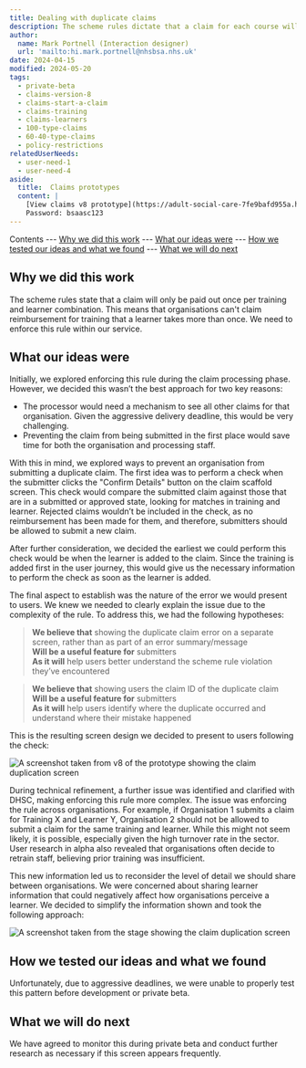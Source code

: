 ```yaml
---
title: Dealing with duplicate claims
description: The scheme rules dictate that a claim for each course will only be paid once per learner.
author:
  name: Mark Portnell (Interaction designer)
  url: 'mailto:hi.mark.portnell@nhsbsa.nhs.uk'
date: 2024-04-15
modified: 2024-05-20
tags:
  - private-beta
  - claims-version-8
  - claims-start-a-claim
  - claims-training
  - claims-learners
  - 100-type-claims
  - 60-40-type-claims
  - policy-restrictions
relatedUserNeeds:
  - user-need-1
  - user-need-4
aside:
  title:  Claims prototypes
  content: |
    [View claims v8 prototype](https://adult-social-care-7fe9bafd955a.herokuapp.com/claims/prototypes/design/v8/) 
    Password: bsaasc123
---
```


Contents
--- [Why we did this work](#why-we-did-this-work)
--- [What our ideas were](#what-our-ideas-were)
--- [How we tested our ideas and what we found](#how-we-tested-our-ideas-and-what-we-found)
--- [What we will do next](#what-we-will-do-next)

## Why we did this work

The scheme rules state that a claim will only be paid out once per training and learner combination. This means that organisations can't claim reimbursement for training that a learner takes more than once. We need to enforce this rule within our service.

## What our ideas were

Initially, we explored enforcing this rule during the claim processing phase. However, we decided this wasn’t the best approach for two key reasons:
- The processor would need a mechanism to see all other claims for that organisation. Given the aggressive delivery deadline, this would be very challenging.
- Preventing the claim from being submitted in the first place would save time for both the organisation and processing staff.

With this in mind, we explored ways to prevent an organisation from submitting a duplicate claim. The first idea was to perform a check when the submitter clicks the "Confirm Details" button on the claim scaffold screen. This check would compare the submitted claim against those that are in a submitted or approved state, looking for matches in training and learner. Rejected claims wouldn’t be included in the check, as no reimbursement has been made for them, and therefore, submitters should be allowed to submit a new claim. 

After further consideration, we decided the earliest we could perform this check would be when the learner is added to the claim. Since the training is added first in the user journey, this would give us the necessary information to perform the check as soon as the learner is added.

The final aspect to establish was the nature of the error we would present to users. We knew we needed to clearly explain the issue due to the complexity of the rule. To address this, we had the following hypotheses:

>**We believe that** showing the duplicate claim error on a separate screen, rather than as part of an error summary/message  
>**Will be a useful feature for** submitters  
>**As it will** help users better understand the scheme rule violation they’ve encountered  

>**We believe that** showing users the claim ID of the duplicate claim  
>**Will be a useful feature for** submitters  
>**As it will** help users identify where the duplicate occurred and understand where their mistake happened  

This is the resulting screen design we decided to present to users following the check:

![A screenshot taken from v8 of the prototype showing the claim duplication screen](claim-duplication.png "The claim duplication screen from v8")

During technical refinement, a further issue was identified and clarified with DHSC, making enforcing this rule more complex. The issue was enforcing the rule across organisations. For example, if Organisation 1 submits a claim for Training X and Learner Y, Organisation 2 should not be allowed to submit a claim for the same training and learner. While this might not seem likely, it is possible, especially given the high turnover rate in the sector. User research in alpha also revealed that organisations often decide to retrain staff, believing prior training was insufficient.

This new information led us to reconsider the level of detail we should share between organisations. We were concerned about sharing learner information that could negatively affect how organisations perceive a learner. We decided to simplify the information shown and took the following approach:

![A screenshot taken from the stage showing the claim duplication screen](claim-duplication-v2.png "The claim duplication screen from the stage environment")

## How we tested our ideas and what we found

Unfortunately, due to aggressive deadlines, we were unable to properly test this pattern before development or private beta.

## What we will do next

We have agreed to monitor this during private beta and conduct further research as necessary if this screen appears frequently.
